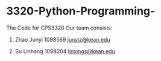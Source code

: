 # 3320-Python-Programming-
The Code for CPS3320
Our team consists:

1. Zhao	Junyi 1098569	junyiz@kean.edu

2. Su Linhang 1098204	linxings@kean.edu
